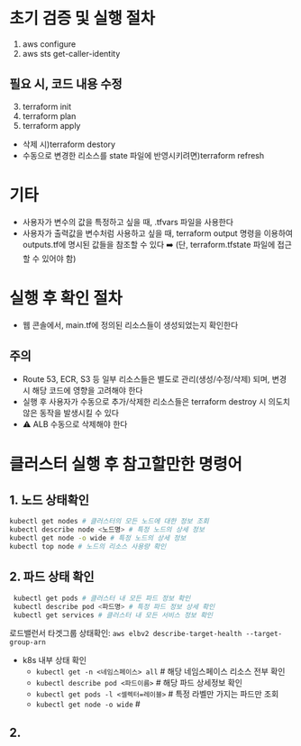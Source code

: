 # 초기 검증 및 실행 절차
1. aws configure
2. aws sts get-caller-identity
## 필요 시, 코드 내용 수정
3. terraform init
4. terraform plan
5. terraform apply
- 삭제 시)terraform destory 
- 수동으로 변경한 리소스를 state 파일에 반영시키려면)terraform refresh


# 기타
- 사용자가 변수의 값을 특정하고 싶을 때, .tfvars 파일을 사용한다
- 사용자가 출력값을 변수처럼 사용하고 싶을 때, terraform output 명령을 이용하여 outputs.tf에 명시된 값들을 참조할 수 있다 ➡️ (단, terraform.tfstate 파일에 접근할 수 있어야 함)

# 실행 후 확인 절차
- 웹 콘솔에서, main.tf에 정의된 리소스들이 생성되었는지 확인한다 

## 주의 
- Route 53, ECR, S3 등 일부 리소스들은 별도로 관리(생성/수정/삭제) 되며, 변경 시 해당 코드에 영향을 고려해야 한다
- 실행 후 사용자가 수동으로 추가/삭제한 리소스들은 terraform destroy 시 의도치 않은 동작을 발생시킬 수 있다 
- ⚠️ ALB 수동으로 삭제해야 한다

# 클러스터 실행 후 참고할만한 명령어 
## 1. 노드 상태확인
 ```bash
 kubectl get nodes # 클러스터의 모든 노드에 대한 정보 조회 
 kubectl describe node <노드명> # 특정 노드의 상세 정보
 kubectl get node -o wide # 특정 노드의 상세 정보  
 kubectl top node # 노드의 리소스 사용량 확인 
 ```
## 2. 파드 상태 확인
```bash
 kubectl get pods # 클러스터 내 모든 파드 정보 확인
 kubectl describe pod <파드명> # 특정 파드 정보 상세 확인 
 kubectl get services # 클러스터 내 모든 서비스 정보 확인 
```

 로드밸런서 타겟그룹 상태확인: `aws elbv2 describe-target-health --target-group-arn`
- k8s 내부 상태 확인
    - `kubectl get -n <네임스페이스> all` # 해당 네임스페이스 리소스 전부 확인 
    - `kubectl describe pod <파드이름>` # 해당 파드 상세정보 확인 
    - `kubectl get pods -l <셀렉터=레이블>` # 특정 라벨만 가지는 파드만 조회 
    - `kubectl get node -o wide` #



## 2. 
